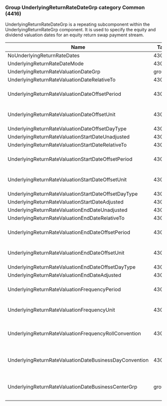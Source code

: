 ### Group UnderlyingReturnRateDateGrp category Common (4416)

UnderlyingReturnRateDateGrp is a repeating subcomponent within the UnderlyingReturnRateGrp component. It is used to specify the equity and dividend valuation dates for an equity return swap payment stream.

| Name                                                   | Tag   | Req'd | Documentation                                                                                                                               |
|--------------------------------------------------------|-------|----------|-------------------------------------------------------------------------------------------------------------------------------|
| NoUnderlyingReturnRateDates                            | 43008 |       |                                                                                                                                |
| UnderlyingReturnRateDateMode                           | 43009 |       | Required if NoUnderlyingReturnRateDates(43008) > 0.                                                                                                                               |
| UnderlyingReturnRateValuationDateGrp                   | group |       |                                                                                                                                |
| UnderlyingReturnRateValuationDateRelativeTo            | 43010 |       |                                                                                                                                |
| UnderlyingReturnRateValuationDateOffsetPeriod          | 43011 |       | Conditionally required when UnderlyingReturnRateValuationDateOffsetUnit(43012) is specified.                                                                                                                               |
| UnderlyingReturnRateValuationDateOffsetUnit            | 43012 |       | Conditionally required when UnderlyingReturnRateValuationDateOffsetPeriod(43011) is specified.                                                                                                                              |
| UnderlyingReturnRateValuationDateOffsetDayType         | 43013 |       |                                                                                                                                |
| UnderlyingReturnRateValuationStartDateUnadjusted       | 43014 |       |                                                                                                                                |
| UnderlyingReturnRateValuationStartDateRelativeTo       | 43015 |       |                                                                                                                                |
| UnderlyingReturnRateValuationStartDateOffsetPeriod     | 43016 |       | Conditionally required when UnderlyingReturnRateValuationStartDateOffsetUnit(43017) is specified.                                                                                                                           |
| UnderlyingReturnRateValuationStartDateOffsetUnit       | 43017 |       | Conditionally required when UnderlyingReturnRateValuationStartDateOffsetPeriod(43016) is specified.                                                                                                                         |
| UnderlyingReturnRateValuationStartDateOffsetDayType    | 43018 |       |                                                                                                                                |
| UnderlyingReturnRateValuationStartDateAdjusted         | 43019 |       |                                                                                                                                |
| UnderlyingReturnRateValuationEndDateUnadjusted         | 43020 |       |                                                                                                                                |
| UnderlyingReturnRateValuationEndDateRelativeTo         | 43021 |       |                                                                                                                                |
| UnderlyingReturnRateValuationEndDateOffsetPeriod       | 43022 |       | Conditionally required when UnderlyingReturnRateValuationEndDateOffsetUnit(43023) is specified.                                                                                                                             |
| UnderlyingReturnRateValuationEndDateOffsetUnit         | 43023 |       | Conditionally required when UnderlyingReturnRateValuationEndDateOffsetPeriod(43022) is specified.                                                                                                                           |
| UnderlyingReturnRateValuationEndDateOffsetDayType      | 43024 |       |                                                                                                                                |
| UnderlyingReturnRateValuationEndDateAdjusted           | 43025 |       |                                                                                                                                |
| UnderlyingReturnRateValuationFrequencyPeriod           | 43026 |       | Conditionally required when UnderlyingReturnRateValuationFrequencyUnit(43027) is specified.                                                                                                                               |
| UnderlyingReturnRateValuationFrequencyUnit             | 43027 |       | Conditionally required when UnderlyingReturnRateValuationFrequencyPeriod(43026) is specified.                                                                                                                               |
| UnderlyingReturnRateValuationFrequencyRollConvention   | 43028 |       | When specified, this overrides the date roll convention defined in the UnderlyingDateAdjustment component in UnderlyingInstrument. The specified values would be specific to this instance of the return rate dates.        |
| UnderlyingReturnRateValuationDateBusinessDayConvention | 43029 |       | When specified, this overrides the business day convention defined in the UnderlyingDateAdjustment component in UnderlyingInstrument. The specified value would be specific to payment stream return rate valuation dates.  |
| UnderlyingReturnRateValuationDateBusinessCenterGrp     | group |       | When specified, this overrides the business day convention defined in the UnderlyingDateAdjustment component in UnderlyingInstrument. The specified values would be specific to payment stream return rate valuation dates. |

